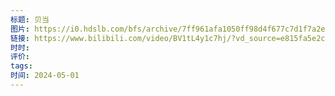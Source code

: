 ```yaml
---
标题: 贝当
图片: https://i0.hdslb.com/bfs/archive/7ff961afa1050ff98d4f677c7d1f7a2eefbadb30.jpg@518w_290h_1c_!web-video-share-cover.avif
链接: https://www.bilibili.com/video/BV1tL4y1c7hj/?vd_source=e815fa5e2c428a98163e9d19be40ec58
时时: 
评价: 
tags: 
时间: 2024-05-01
---
```


